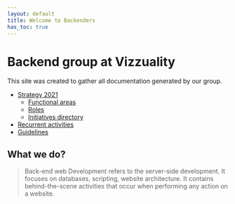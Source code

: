 ```yaml
---
layout: default
title: Welcome to Backenders
has_toc: true
---
```


# Backend group at Vizzuality

This site was created to gather all documentation generated by our group.

* [Strategy 2021](/frontismos/docs/strategy-2021/index/)
  * [Functional areas](/frontismos/docs/strategy-2021/funtional-areas/index/)
  * [Roles](/frontismos/docs/strategy-2021/roles/index)
  * [Initiatives directory](/frontismos/docs/strategy-2021/initiatives-directory/index)
* [Recurrent activities](/frontismos/docs/recurrent-activities/index)
* [Guidelines](/frontismos/docs/guidelines/index)

## What we do?

> Back-end web Development refers to the server-side development. It focuses on databases, scripting, website architecture. It contains behind-the-scene activities that occur when performing any action on a website. 

